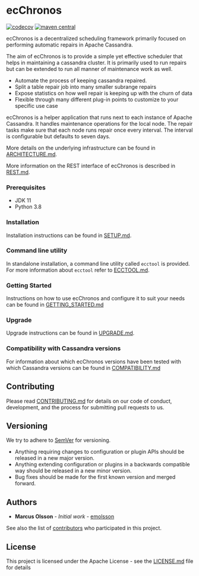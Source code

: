 # ecChronos

[![codecov](https://codecov.io/gh/ericsson/ecchronos/branch/master/graph/badge.svg)](https://codecov.io/gh/ericsson/ecchronos)
[![maven central](https://img.shields.io/maven-central/v/com.ericsson.bss.cassandra.ecchronos/ecchronos-binary.svg?label=maven%20central)](https://search.maven.org/search?q=g:%22com.ericsson.bss.cassandra.ecchronos%22%20AND%20a:%22ecchronos-binary%22)

ecChronos is a decentralized scheduling framework primarily focused on performing automatic repairs in Apache Cassandra.

The aim of ecChronos is to provide a simple yet effective scheduler that helps in maintaining a cassandra cluster. It is primarily used to run repairs but can be extended to run all manner of maintenance work as well.

* Automate the process of keeping cassandra repaired.
* Split a table repair job into many smaller subrange repairs
* Expose statistics on how well repair is keeping up with the churn of data
* Flexible through many different plug-in points to customize to your specific use case

ecChronos is a helper application that runs next to each instance of Apache Cassandra. It handles maintenance operations for the local node.
The repair tasks make sure that each node runs repair once every interval.
The interval is configurable but defaults to seven days.

More details on the underlying infrastructure can be found in [ARCHITECTURE.md](docs/ARCHITECTURE.md).

More information on the REST interface of ecChronos is described in [REST.md](docs/REST.md).

### Prerequisites

* JDK 11
* Python 3.8

### Installation

Installation instructions can be found in [SETUP.md](docs/SETUP.md).

### Command line utility

In standalone installation, a command line utility called `ecctool` is provided.
For more information about `ecctool` refer to [ECCTOOL.md](docs/ECCTOOL.md).

### Getting Started

Instructions on how to use ecChronos and configure it to suit your needs can be found in [GETTING_STARTED.md](docs/GETTING_STARTED.md)

### Upgrade

Upgrade instructions can be found in [UPGRADE.md](docs/UPGRADE.md).

### Compatibility with Cassandra versions

For information about which ecChronos versions have been tested with which Cassandra versions can be found in [COMPATIBILITY.md](docs/COMPATIBILITY.md)

## Contributing

Please read [CONTRIBUTING.md](docs/CONTRIBUTING.md) for details on our code of conduct, development, and the process for submitting pull requests to us.

## Versioning

We try to adhere to [SemVer](http://semver.org) for versioning.
* Anything requiring changes to configuration or plugin APIs should be released in a new major version.
* Anything extending configuration or plugins in a backwards compatible way should be released in a new minor version.
* Bug fixes should be made for the first known version and merged forward.

## Authors

* **Marcus Olsson** - *Initial work* - [emolsson](https://github.com/emolsson)

See also the list of [contributors](https://github.com/ericsson/ecchronos/contributors) who participated in this project.

## License

This project is licensed under the Apache License - see the [LICENSE.md](LICENSE.md) file for details
